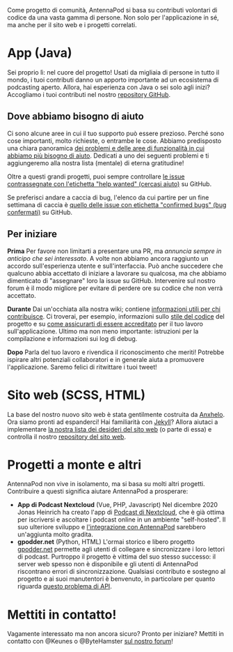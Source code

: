 Come progetto di comunità, AntennaPod si basa su contributi volontari di codice
da una vasta gamma di persone. Non solo per l'applicazione in sé, ma anche per
il sito web e i progetti correlati.

# App (Java)

Sei proprio lì: nel cuore del progetto! Usati da migliaia di persone in tutto il
mondo, i tuoi contributi danno un apporto importante ad un ecosistema di
podcasting aperto. Allora, hai esperienza con Java o sei solo agli inizi?
Accogliamo i tuoi contributi nel nostro [repository GitHub](https://github.com/AntennaPod/AntennaPod).

## Dove abbiamo bisogno di aiuto

Ci sono alcune aree in cui il tuo supporto può essere prezioso. Perché sono cose
importanti, molto richieste, o entrambe le cose. Abbiamo predisposto una chiara
panoramica [dei problemi e delle aree di funzionalità in cui abbiamo più
bisogno di aiuto](https://github.com/AntennaPod/AntennaPod/projects/2). Dedicati
a uno dei seguenti problemi e ti aggiungeremo alla nostra lista (mentale) di
eterna gratitudine!

Oltre a questi grandi progetti, puoi sempre controllare [le issue
contrassegnate con l'etichetta "help wanted" (cercasi aiuto)](https://github.com/AntennaPod/AntennaPod/labels/help%20wanted)
su GitHub.

Se preferisci andare a caccia di bug, l'elenco da cui partire per un fine
settimana di caccia è [quello delle issue con etichetta "confirmed bugs"
(bug confermati)](https://github.com/AntennaPod/AntennaPod/labels/Type%3A%20Confirmed%20bug)
su GitHub.

## Per iniziare

**Prima** Per favore non limitarti a presentare una PR, ma *annuncia sempre in
anticipo che sei interessato*. A volte non abbiamo ancora raggiunto un accordo
sull'esperienza utente e sull'interfaccia. Può anche succedere che qualcuno
abbia accettato di iniziare a lavorare su qualcosa, ma che abbiamo dimenticato
di "assegnare" loro la issue su GitHub. Intervenire sul nostro forum è il modo
migliore per evitare di perdere ore su codice che non verrà accettato.

**Durante** Dai un'occhiata alla nostra wiki; contiene [informazioni utili
per chi contribuisce](https://github.com/AntennaPod/AntennaPod/wiki). Ci
troverai, per esempio, informazioni sullo [stile del codice](https://github.com/AntennaPod/AntennaPod/wiki/Code-style)
del progetto e su [come assicurarti di essere accreditato](https://github.com/AntennaPod/AntennaPod/wiki/Getting-accredited-on-the-Contributors-page)
per il tuo lavoro sull'applicazione. Ultimo ma non meno importante: istruzioni
per la compilazione e informazioni sui log di debug.

**Dopo** Parla del tuo lavoro e rivendica il riconoscimento che meriti! Potrebbe
ispirare altri potenziali collaboratori e in generale aiuta a promuovere
l'applicazione. Saremo felici di ritwittare i tuoi tweet!

# Sito web (SCSS, HTML)

La base del nostro nuovo sito web è stata gentilmente costruita da [Anxhelo](https://lushka.al).
Ora siamo pronti ad espanderci! Hai familiarità con [Jekyll](https://jekyllrb.com/)?
Allora aiutaci a implementare [la nostra lista dei desideri del sito web](https://forum.antennapod.org/t/sitemap-for-the-new-website/240)
(o parte di essa) e controlla il nostro [repository del sito web](https://github.com/AntennaPod/antennapod.github.io).

# Progetti a monte e altri

AntennaPod non vive in isolamento, ma si basa su molti altri progetti.
Contribuire a questi significa aiutare AntennaPod a prosperare:

* **App di Podcast Nextcloud** (Vue, PHP, Javascript) Nel dicembre 2020 Jonas
Heinrich ha creato l'app di [Podcast di Nextcloud](https://apps.nextcloud.com/apps/podcast),
che è già ottima per iscriversi e ascoltare i podcast online in un ambiente
"self-hosted". Il suo ulteriore sviluppo e [l'integrazione con AntennaPod](https://git.project-insanity.org/onny/nextcloud-app-podcast/-/issues/103)
sarebbero un'aggiunta molto gradita.
* **gpodder.net** (Python, HTML) L'ormai storico e libero progetto [gpodder.net](https://gpodder.net/)
permette agli utenti di collegare e sincronizzare i loro lettori di podcast.
Purtroppo il progetto è vittima del suo stesso successo: il server web spesso
non è disponibile e gli utenti di AntennaPod riscontrano errori di
sincronizzazione. Qualsiasi contributo e sostegno al progetto e ai suoi
manutentori è benvenuto, in particolare per quanto riguarda [questo problema
di API](https://github.com/gpodder/mygpo/issues/128).

# Mettiti in contatto!

Vagamente interessato ma non ancora sicuro? Pronto per iniziare? Mettiti in
contatto con @Keunes o @ByteHamster [sul nostro forum](https://forum.antennapod.org)!
